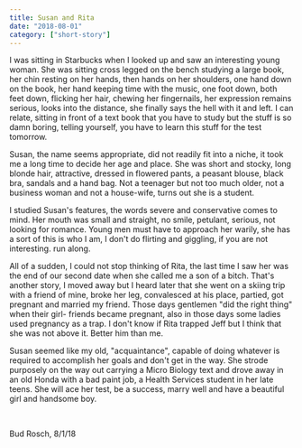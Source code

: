 ```yaml
---
title: Susan and Rita
date: "2018-08-01"
category: ["short-story"]
---
```


I was sitting in Starbucks when I looked up and saw an interesting young woman.  She was sitting cross legged on the bench studying a large book, her chin resting on her hands, then hands on her shoulders, one hand down on the book, her hand keeping time with the music, one foot down, both feet down, flicking her hair, chewing her fingernails, her expression remains serious, looks into the distance, she finally says the hell with it and left.  I can relate, sitting in front of a text book that you have to study but the stuff is so damn boring, telling yourself, you have to learn this stuff for the test tomorrow.

Susan, the name seems appropriate, did not readily fit into a niche, it took me a long time to decide her age and place.  She was short and stocky, long blonde hair, attractive, dressed in flowered pants, a peasant blouse, black bra, sandals and a hand bag.  Not a teenager but not too much older, not a business woman and not a house-wife, turns out she is a student.

I studied Susan's features, the words severe and conservative comes to mind.  Her mouth was small and straight, no smile, petulant, serious, not looking for romance. Young men must have to approach her warily, she has a sort of this is who I am,  I don't do flirting and giggling, if you are not interesting. run along.

All of a sudden, I could not stop thinking of Rita, the last time I saw her was the end of our second date when she called me a son of a bitch.  That's another story, I moved away but I heard later that she went on a skiing trip with a friend of mine, broke her leg, convalesced at his place, partied, got pregnant and married my friend. Those days gentlemen "did the right thing" when their girl- friends became pregnant, also in those days some ladies used pregnancy as a trap.  I don't know if Rita trapped Jeff but I think that she was not above it.  Better him than me.

Susan seemed like my old, "acquaintance", capable of doing whatever is required to accomplish her goals and don't get in the way.  She strode purposely on the way out carrying a Micro Biology text and drove away in an old Honda with a bad paint job, a Health Services student in her late teens. She will ace her test, be a success, marry well and have a beautiful girl and handsome boy.

<br/>

Bud Rosch, 8/1/18
